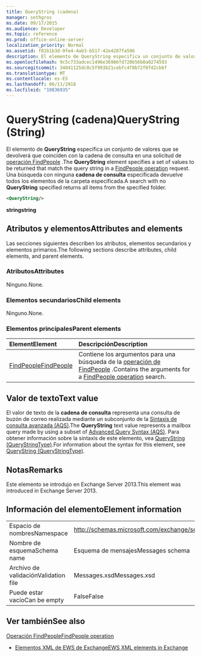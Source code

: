 ```yaml
---
title: QueryString (cadena)
manager: sethgros
ms.date: 09/17/2015
ms.audience: Developer
ms.topic: reference
ms.prod: office-online-server
localization_priority: Normal
ms.assetid: f81b1b3d-9fe4-4ab3-b517-42e4207fa596
description: El elemento de QueryString especifica un conjunto de valores que se devolverá que coinciden con la cadena de consulta en una solicitud de operación FindPeople. Una búsqueda con ninguna cadena de consulta especificada devuelve todos los elementos de la carpeta especificada.
ms.openlocfilehash: 9c5c733adcec1496e36986fd720b56b0a0274593
ms.sourcegitcommit: 34041125dc8c5f993b21cebfc4f8b72f0fd2cb6f
ms.translationtype: MT
ms.contentlocale: es-ES
ms.lasthandoff: 06/11/2018
ms.locfileid: "19836935"
---
```

# <a name="querystring-string"></a><span data-ttu-id="9a130-104">QueryString (cadena)</span><span class="sxs-lookup"><span data-stu-id="9a130-104">QueryString (String)</span></span>

<span data-ttu-id="9a130-105">El elemento de **QueryString** especifica un conjunto de valores que se devolverá que coinciden con la cadena de consulta en una solicitud de [operación FindPeople](findpeople-operation.md) .</span><span class="sxs-lookup"><span data-stu-id="9a130-105">The **QueryString** element specifies a set of values to be returned that match the query string in a [FindPeople operation](findpeople-operation.md) request.</span></span> <span data-ttu-id="9a130-106">Una búsqueda con ninguna **cadena de consulta** especificada devuelve todos los elementos de la carpeta especificada.</span><span class="sxs-lookup"><span data-stu-id="9a130-106">A search with no **QueryString** specified returns all items from the specified folder.</span></span> 
  
```XML
<QueryString/> 
```

 <span data-ttu-id="9a130-107">**string**</span><span class="sxs-lookup"><span data-stu-id="9a130-107">**string**</span></span>
## <a name="attributes-and-elements"></a><span data-ttu-id="9a130-108">Atributos y elementos</span><span class="sxs-lookup"><span data-stu-id="9a130-108">Attributes and elements</span></span>

<span data-ttu-id="9a130-109">Las secciones siguientes describen los atributos, elementos secundarios y elementos primarios.</span><span class="sxs-lookup"><span data-stu-id="9a130-109">The following sections describe attributes, child elements, and parent elements.</span></span>
  
### <a name="attributes"></a><span data-ttu-id="9a130-110">Atributos</span><span class="sxs-lookup"><span data-stu-id="9a130-110">Attributes</span></span>

<span data-ttu-id="9a130-111">Ninguno.</span><span class="sxs-lookup"><span data-stu-id="9a130-111">None.</span></span>
  
### <a name="child-elements"></a><span data-ttu-id="9a130-112">Elementos secundarios</span><span class="sxs-lookup"><span data-stu-id="9a130-112">Child elements</span></span>

<span data-ttu-id="9a130-113">Ninguno.</span><span class="sxs-lookup"><span data-stu-id="9a130-113">None.</span></span>
  
### <a name="parent-elements"></a><span data-ttu-id="9a130-114">Elementos principales</span><span class="sxs-lookup"><span data-stu-id="9a130-114">Parent elements</span></span>

|<span data-ttu-id="9a130-115">**Element**</span><span class="sxs-lookup"><span data-stu-id="9a130-115">**Element**</span></span>|<span data-ttu-id="9a130-116">**Descripción**</span><span class="sxs-lookup"><span data-stu-id="9a130-116">**Description**</span></span>|
|:-----|:-----|
|[<span data-ttu-id="9a130-117">FindPeople</span><span class="sxs-lookup"><span data-stu-id="9a130-117">FindPeople</span></span>](findpeople.md) <br/> |<span data-ttu-id="9a130-118">Contiene los argumentos para una búsqueda de la [operación de FindPeople](findpeople-operation.md) .</span><span class="sxs-lookup"><span data-stu-id="9a130-118">Contains the arguments for a [FindPeople operation](findpeople-operation.md) search.</span></span>  <br/> |
   
## <a name="text-value"></a><span data-ttu-id="9a130-119">Valor de texto</span><span class="sxs-lookup"><span data-stu-id="9a130-119">Text value</span></span>

<span data-ttu-id="9a130-120">El valor de texto de la **cadena de consulta** representa una consulta de buzón de correo realizada mediante un subconjunto de la [Sintaxis de consulta avanzada (AQS)](http://msdn.microsoft.com/en-us/library/aa965711%28VS.85%29.aspx).</span><span class="sxs-lookup"><span data-stu-id="9a130-120">The **QueryString** text value represents a mailbox query made by using a subset of [Advanced Query Syntax (AQS)](http://msdn.microsoft.com/en-us/library/aa965711%28VS.85%29.aspx).</span></span> <span data-ttu-id="9a130-121">Para obtener información sobre la sintaxis de este elemento, vea [QueryString (QueryStringType)](querystring-querystringtype.md).</span><span class="sxs-lookup"><span data-stu-id="9a130-121">For information about the syntax for this element, see [QueryString (QueryStringType)](querystring-querystringtype.md).</span></span>
  
## <a name="remarks"></a><span data-ttu-id="9a130-122">Notas</span><span class="sxs-lookup"><span data-stu-id="9a130-122">Remarks</span></span>

<span data-ttu-id="9a130-123">Este elemento se introdujo en Exchange Server 2013.</span><span class="sxs-lookup"><span data-stu-id="9a130-123">This element was introduced in Exchange Server 2013.</span></span>
  
## <a name="element-information"></a><span data-ttu-id="9a130-124">Información del elemento</span><span class="sxs-lookup"><span data-stu-id="9a130-124">Element information</span></span>

|||
|:-----|:-----|
|<span data-ttu-id="9a130-125">Espacio de nombres</span><span class="sxs-lookup"><span data-stu-id="9a130-125">Namespace</span></span>  <br/> |http://schemas.microsoft.com/exchange/services/2006/messages  <br/> |
|<span data-ttu-id="9a130-126">Nombre de esquema</span><span class="sxs-lookup"><span data-stu-id="9a130-126">Schema name</span></span>  <br/> |<span data-ttu-id="9a130-127">Esquema de mensajes</span><span class="sxs-lookup"><span data-stu-id="9a130-127">Messages schema</span></span>  <br/> |
|<span data-ttu-id="9a130-128">Archivo de validación</span><span class="sxs-lookup"><span data-stu-id="9a130-128">Validation file</span></span>  <br/> |<span data-ttu-id="9a130-129">Messages.xsd</span><span class="sxs-lookup"><span data-stu-id="9a130-129">Messages.xsd</span></span>  <br/> |
|<span data-ttu-id="9a130-130">Puede estar vacío</span><span class="sxs-lookup"><span data-stu-id="9a130-130">Can be empty</span></span>  <br/> |<span data-ttu-id="9a130-131">False</span><span class="sxs-lookup"><span data-stu-id="9a130-131">False</span></span>  <br/> |
   
## <a name="see-also"></a><span data-ttu-id="9a130-132">Ver también</span><span class="sxs-lookup"><span data-stu-id="9a130-132">See also</span></span>



[<span data-ttu-id="9a130-133">Operación FindPeople</span><span class="sxs-lookup"><span data-stu-id="9a130-133">FindPeople operation</span></span>](findpeople-operation.md)


- [<span data-ttu-id="9a130-134">Elementos XML de EWS de Exchange</span><span class="sxs-lookup"><span data-stu-id="9a130-134">EWS XML elements in Exchange</span></span>](ews-xml-elements-in-exchange.md)

